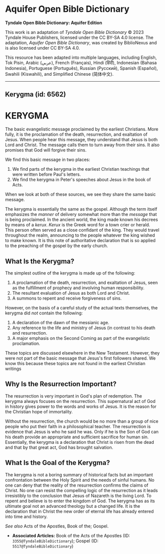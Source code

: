 # Aquifer Open Bible Dictionary

**Tyndale Open Bible Dictionary: Aquifer Edition**

This work is an adaptation of *Tyndale Open Bible Dictionary* © 2023 Tyndale House Publishers, licensed under the CC BY\-SA 4\.0 license. The adaptation, *Aquifer Open Bible Dictionary*, was created by BiblioNexus and is also licensed under CC BY\-SA 4\.0\.

This resource has been adapted into multiple languages, including English, Tok Pisin, Arabic (عربي), French (Français), Hindi (हिंदी), Indonesian (Bahasa Indonesia), Portuguese (Português), Russian (Русский), Spanish (Español), Swahili (Kiswahili), and Simplified Chinese (简体中文).



--------------------------------

## Kerygma (id: 6562)

KERYGMA
=======

The basic evangelistic message proclaimed by the earliest Christians. More fully, it is the proclamation of the death, resurrection, and exaltation of Jesus. When people hear this message, they understand that Jesus is both Lord and Christ. The message calls them to turn away from their sins. It also promises that God will forgive their sins.

We find this basic message in two places:

1. We find parts of the kerygma in the earliest Christian teachings that were written before Paul's letters.
2. We find the kerygma in Peter's speeches about Jesus in the book of Acts.

When we look at both of these sources, we see they share the same basic message.

The kerygma is essentially the same as the gospel. Although the term itself emphasizes the *manner* of delivery somewhat more than the *message* that is being proclaimed. In the ancient world, the king made known his decrees by means of a *kerux*. *Kerux* is the Greek word for a town crier or herald. This person often served as a close confidant of the king. They would travel throughout the realm, announcing to the people whatever the king wished to make known. It is this note of authoritative declaration that is so applied to the preaching of the gospel by the early church.

What Is the Kerygma?
--------------------

The simplest outline of the kerygma is made up of the following: 

1. A proclamation of the death, resurrection, and exaltation of Jesus, seen as the fulfillment of prophecy and involving human responsibility.
2. The resultant evaluation of Jesus as both Lord and Christ.
3. A summons to repent and receive forgiveness of sins.

However, on the basis of a careful study of the actual texts themselves, the kerygma did *not* contain the following:

1. A declaration of the dawn of the messianic age.
2. Any reference to the life and ministry of Jesus (in contrast to his death and resurrection.
3. A major emphasis on the Second Coming as part of the evangelistic proclamation.

These topics are discussed elsewhere in the New Testament. However, they were not part of the basic message that Jesus's first followers shared. We know this because these topics are not found in the earliest Christian writings

Why Is the Resurrection Important?
----------------------------------

The resurrection is very important in God's plan of redemption. The kerygma always focuses on the resurrection. This supernatural act of God in history gives power to the words and works of Jesus. It is the reason for the Christian hope of immortality. 

Without the resurrection, the church would be no more than a group of nice people who put their faith in a philosophical teacher. The resurrection is evidence that Jesus is who he said he was. Only if he is the Son of God can his death provide an appropriate and sufficient sacrifice for human sin. Essentially, the kerygma is a declaration that Christ is risen from the dead and that by that great act, God has brought salvation.

What Is the Goal of the Kerygma?
--------------------------------

The kerygma is not a boring summary of historical facts but an important confrontation between the Holy Spirit and the needs of sinful humans. No one can deny that the reality of the resurrection confirms the claims of Christ. No one can resist the compelling logic of the resurrection as it leads irresistibly to the conclusion that Jesus of Nazareth is the living Lord. To repent and believe is to enter the kingdom of God. The kerygma has as its ultimate goal not an advanced theology but a changed life. It is the declaration that in Christ the new order of eternal life has already entered into time and history.

*See also* Acts of the Apostles, Book of the; Gospel.

* **Associated Articles:** Book of the Acts of the Apostles (ID: `3355@TyndaleBibleDictionary`); Gospel (ID: `5517@TyndaleBibleDictionary`)

